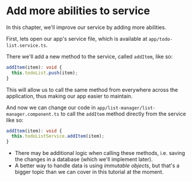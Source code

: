 # Add more abilities to service

In this chapter, we'll improve our service by adding more abilities.

First, lets open our app's service file, which is available at `app/todo-list.service.ts`.

There we'll add a new method to the service, called `addItem`, like so:

```ts
addItem(item): void {
  this.todoList.push(item);
}
```

This will allow us to call the same method from everywhere across the application, thus making our app easier to maintain.

And now we can change our code in `app/list-manager/list-manager.component.ts` to call the `addItem` method directly from the service like so:

```ts
addItem(item): void {
  this.todoListService.addItem(item);
}
```

- There may be additional logic when calling these methods, i.e. saving the changes in a database (which we'll implement later).
- A better way to handle data is using *immutable objects*, but that's a bigger topic than we can cover in this tutorial at the moment.

